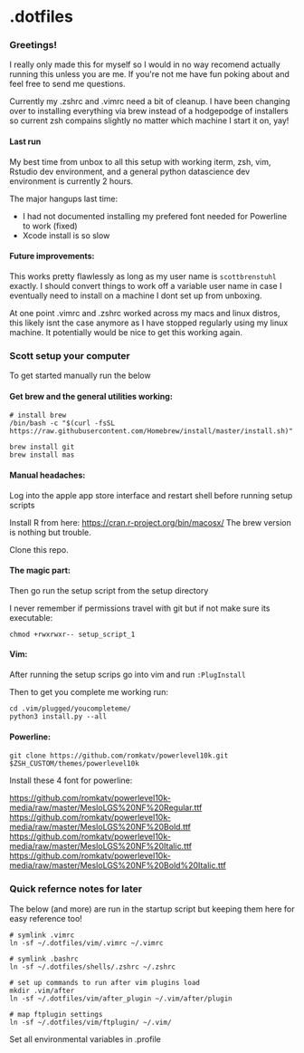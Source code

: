 # .dotfiles

### Greetings!

I really only made this for myself so I would in no way recomend actually 
running this unless you are me. If you're not me have fun poking about and 
feel free to send me questions.

Currently my .zshrc and .vimrc need a bit of cleanup. I have been changing 
over to installing everything via brew instead of a hodgepodge of installers
so current zsh compains slightly no matter which machine I start it on, yay!

#### Last run

My best time from unbox to all this setup with working iterm, zsh, vim,
Rstudio dev environment, and a general python datascience dev environment
is currently 2 hours. 

The major hangups last time:

* I had not documented installing my prefered font needed for Powerline to work (fixed)
* Xcode install is so slow

#### Future improvements:

This works pretty flawlessly as long as my user name is `scottbrenstuhl` 
exactly. I should convert things to work off a variable user name in case
I eventually need to install on a machine I dont set up from unboxing.

At one point .vimrc and .zshrc worked across my macs and linux distros, 
this likely isnt the case anymore as I have stopped regularly using my linux 
machine. It potentially would be nice to get this working again.

### Scott setup your computer

To get started manually run the below

#### Get brew and the general utilities working: 

```
# install brew 
/bin/bash -c "$(curl -fsSL https://raw.githubusercontent.com/Homebrew/install/master/install.sh)"

brew install git
brew install mas
```

#### Manual headaches: 

Log into the apple app store interface and restart shell before running setup scripts

Install R from here: https://cran.r-project.org/bin/macosx/
The brew version is nothing but trouble.

Clone this repo.


#### The magic part:

Then go run the setup script from the setup directory

I never remember if permissions travel with git but if not make sure its 
executable:

```
chmod +rwxrwxr-- setup_script_1
```

#### Vim: 

After running the setup scrips go into vim and run `:PlugInstall`

Then to get you complete me working run:

```
cd .vim/plugged/youcompleteme/
python3 install.py --all
```

#### Powerline:

```
git clone https://github.com/romkatv/powerlevel10k.git $ZSH_CUSTOM/themes/powerlevel10k
```

Install these 4 font for powerline:

https://github.com/romkatv/powerlevel10k-media/raw/master/MesloLGS%20NF%20Regular.ttf
https://github.com/romkatv/powerlevel10k-media/raw/master/MesloLGS%20NF%20Bold.ttf
https://github.com/romkatv/powerlevel10k-media/raw/master/MesloLGS%20NF%20Italic.ttf
https://github.com/romkatv/powerlevel10k-media/raw/master/MesloLGS%20NF%20Bold%20Italic.ttf



### Quick refernce notes for later 


The below (and more) are run in the startup script but keeping them
here for easy reference too! 


```
# symlink .vimrc
ln -sf ~/.dotfiles/vim/.vimrc ~/.vimrc

# symlink .bashrc
ln -sf ~/.dotfiles/shells/.zshrc ~/.zshrc

# set up commands to run after vim plugins load
mkdir .vim/after
ln -sf ~/.dotfiles/vim/after_plugin ~/.vim/after/plugin

# map ftplugin settings
ln -sf ~/.dotfiles/vim/ftplugin/ ~/.vim/
```



Set all environmental variables in .profile
